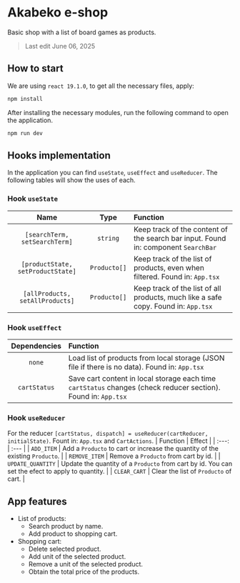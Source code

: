# Akabeko e-shop
Basic shop with a list of board games as products.
> Last edit June 06, 2025

## How to start
We are using `react 19.1.0`, to get all the necessary files, apply:

```cmd
npm install
```
After installing the necessary modules, run the following command to open the application.

```cmd
npm run dev
```

## Hooks implementation
In the application you can find `useState`, `useEffect` and `useReducer`. The following tables will show the uses of each.

### Hook `useState`
| Name  | Type | Function |
| :---: | :---: | :--- |
| `[searchTerm, setSearchTerm]` | `string` | Keep track of the content of the search bar input. Found in: component `SearchBar` |
| `[productState, setProductState]` | `Producto[]` | Keep track of the list of products, even when filtered. Found in: `App.tsx` |
| `[allProducts, setAllProducts]` | `Producto[]` | Keep track of the list of all products, much like a safe copy. Found in: `App.tsx` |

### Hook `useEffect`
| Dependencies  | Function |
| :---: | :--- |
| `none`  | Load list of products from local storage (JSON file if there is no data). Found in: `App.tsx` |
| `cartStatus` | Save cart content in local storage each time `cartStatus` changes (check reducer section). Found in: `App.tsx` |

### Hook `useReducer`
For the reducer `[cartStatus, dispatch] = useReducer(cartReducer, initialState)`. Fount in: `App.tsx` and `CartActions`.
| Function | Effect |
| :---: | :--- |
| `ADD_ITEM` | Add a `Producto` to cart or increase the quantity of the existing `Producto`. |
| `REMOVE_ITEM` | Remove a `Producto` from cart by id. |
| `UPDATE_QUANTITY` | Update the quantity of a `Producto` from cart by id. You can set the efect to apply to quantity. |
| `CLEAR_CART` | Clear the list of `Producto` of cart. |

## App features
- List of products:
  - Search product by name.
  - Add product to shopping cart.
- Shopping cart:
  - Delete selected product.
  - Add unit of the selected product.
  - Remove a unit of the selected product.
  - Obtain the total price of the products.